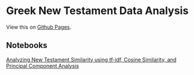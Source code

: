 # Greek New Testament Data Analysis

View this on [Github Pages](https://returnexitsuccess.github.io/gnt-data/).

## Notebooks

[Analyzing New Testament Similarity using tf-idf, Cosine Similarity, and Principal Component Analysis](nt1/nt1.html)